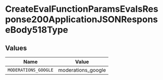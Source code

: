 # CreateEvalFunctionParamsEvalsResponse200ApplicationJSONResponseBody518Type


## Values

| Name                 | Value                |
| -------------------- | -------------------- |
| `MODERATIONS_GOOGLE` | moderations_google   |
